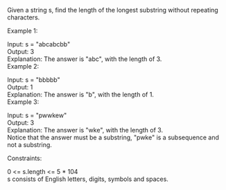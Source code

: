 Given a string s, find the length of the longest substring without repeating characters.  

Example 1:  

Input: s = "abcabcbb"  
Output: 3  
Explanation: The answer is "abc", with the length of 3.  
Example 2:  

Input: s = "bbbbb"  
Output: 1  
Explanation: The answer is "b", with the length of 1.  
Example 3:  

Input: s = "pwwkew"  
Output: 3  
Explanation: The answer is "wke", with the length of 3.  
Notice that the answer must be a substring, "pwke" is a subsequence and not a substring.  

Constraints:  

0 <= s.length <= 5 * 104  
s consists of English letters, digits, symbols and spaces.  